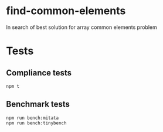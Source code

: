 # find-common-elements

In search of best solution for array common elements problem

# Tests

## Compliance tests

```
npm t
```

## Benchmark tests

```
npm run bench:mitata
npm run bench:tinybench
```
